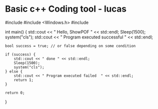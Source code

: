 # Basic c++ Coding tool - lucas

#include <iostream>
#include <Windows.h>
#include <string>

int main() {
    std::cout << " Hello, ShowPOF " << std::endl;
    Sleep(1500);
    system("cls");
    std::cout << " Program executed successful " << std::endl;

    bool success = true; // or false depending on some condition

    if (success) {
        std::cout << " done " << std::endl;
        Sleep(1500);
        system("cls");
    } else {
        std::cout << " Program executed failed  " << std::endl;
        return 1;
    }

    return 0;
}
